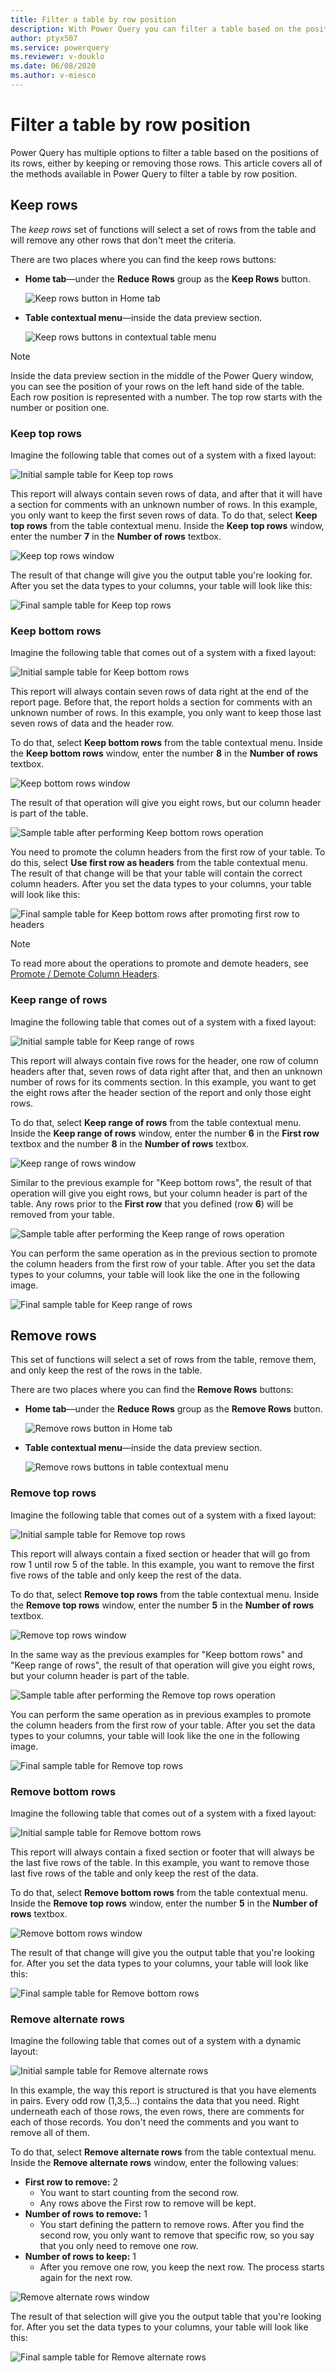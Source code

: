 ```yaml
---
title: Filter a table by row position
description: With Power Query you can filter a table based on the positions of its rows, either by keeping or removing those rows. This article covers all of the methods available in Power Query to filter a table by row position.
author: ptyx507
ms.service: powerquery
ms.reviewer: v-douklo
ms.date: 06/08/2020
ms.author: v-miesco
---
```


# Filter a table by row position

Power Query has multiple options to filter a table based on the positions of its rows, either by keeping or removing those rows. This article covers all of the methods available in Power Query to filter a table by row position.

## Keep rows

The *keep rows* set of functions will select a set of rows from the table and will remove any other rows that don't meet the criteria.

There are two places where you can find the keep rows buttons:

- **Home tab**&mdash;under the **Reduce Rows** group as the **Keep Rows** button.

   ![Keep rows button in Home tab](images/me-filter-row-position-keep-rows-home-tab.png)

- **Table contextual menu**&mdash;inside the data preview section. 

   ![Keep rows buttons in contextual table menu](images/me-filter-row-position-keep-rows-contextual-menu.png)
   
>[!Note]
>Inside the data preview section in the middle of the Power Query window, you can see the position of your rows on the left hand side of the table. Each row position is represented with a number. The top row starts with the number or position one.   

### Keep top rows

Imagine the following table that comes out of a system with a fixed layout:

![Initial sample table for Keep top rows](images/me-filter-row-position-keep-top-rows-start.png)

This report will always contain seven rows of data, and after that it will have a section for comments with an unknown number of rows. In this example, you only want to keep the first seven rows of data. To do that, select **Keep top rows** from the table contextual menu. Inside the **Keep top rows** window, enter the number **7** in the **Number of rows** textbox.

![Keep top rows window](images/me-filter-row-position-keep-top-rows-window.png)


The result of that change will give you the output table you're looking for. After you set the data types to your columns, your table will look like this:

![Final sample table for Keep top rows](images/me-filter-row-position-keep-rows-final.png)

### Keep bottom rows

Imagine the following table that comes out of a system with a fixed layout:

![Initial sample table for Keep bottom rows](images/me-filter-row-position-keep-bottom-rows-start.png)

This report will always contain seven rows of data right at the end of the report page. Before that, the report holds a section for comments with an unknown number of rows. In this example, you only want to keep those last seven rows of data and the header row. 

To do that, select **Keep bottom rows** from the table contextual menu. Inside the **Keep bottom rows** window, enter the number **8** in the **Number of rows** textbox.

![Keep bottom rows window](images/me-filter-row-position-keep-bottom-rows-window.png)

The result of that operation will give you eight rows, but our column header is part of the table. 

![Sample table after performing Keep bottom rows operation](images/me-filter-row-position-keep-bottom-rows-non-promoted-headers.png)

You need to promote the column headers from the first row of your table. To do this, select **Use first row as headers** from the table contextual menu. The result of that change will be that your table will contain the correct column headers. After you set the data types to your columns, your table will look like this:

![Final sample table for Keep bottom rows after promoting first row to headers](images/me-filter-row-position-keep-rows-final.png)

> [!Note]
> To read more about the operations to promote and demote headers, see [Promote / Demote Column Headers](table-promote-demote-headers.md).

### Keep range of rows

Imagine the following table that comes out of a system with a fixed layout:

![Initial sample table for Keep range of rows](images/me-filter-row-position-keep-range-rows-start.png)

This report will always contain five rows for the header, one row of column headers after that, seven rows of data right after that, and then an unknown number of rows for its comments section. In this example, you want to get the eight rows after the header section of the report and only those eight rows. 

To do that, select **Keep range of rows** from the table contextual menu. Inside the **Keep range of rows** window, enter the number **6** in the **First row** textbox and the number **8** in the **Number of rows** textbox.

![Keep range of rows window](images/me-filter-row-position-keep-range-rows-window.png)

Similar to the previous example for "Keep bottom rows", the result of that operation will give you eight rows, but your column header is part of the table. Any rows prior to the **First row** that you defined (row **6**) will be removed from your table.

![Sample table after performing the Keep range of rows operation](images/me-filter-row-position-keep-bottom-rows-non-promoted-headers.png)

You can perform the same operation as in the previous section to promote the column headers from the first row of your table. After you set the data types to your columns, your table will look like the one in the following image.

![Final sample table for Keep range of rows](images/me-filter-row-position-keep-rows-final.png)

## Remove rows

This set of functions will select a set of rows from the table, remove them, and only keep the rest of the rows in the table. 

There are two places where you can find the **Remove Rows** buttons:

- **Home tab**&mdash;under the **Reduce Rows** group as the **Remove Rows** button.

   ![Remove rows button in Home tab](images/me-filter-row-position-remove-rows-home-tab.png)

- **Table contextual menu**&mdash;inside the data preview section. 

   ![Remove rows buttons in table contextual menu](images/me-filter-row-position-remove-rows-contextual-menu.png)

### Remove top rows

Imagine the following table that comes out of a system with a fixed layout:

![Initial sample table for Remove top rows](images/me-filter-row-position-remove-top-rows-start.png)

This report will always contain a fixed section or header that will go from row 1 until row 5 of the table. In this example, you want to remove the first five rows of the table and only keep the rest of the data.

To do that, select **Remove top rows** from the table contextual menu. Inside the **Remove top rows** window, enter the number **5** in the **Number of rows** textbox.

![Remove top rows window](images/me-filter-row-position-remove-top-rows-window.png)

In the same way as the previous examples for "Keep bottom rows" and "Keep range of rows", the result of that operation will give you eight rows, but your column header is part of the table.

![Sample table after performing the Remove top rows operation](images/me-filter-row-position-keep-bottom-rows-non-promoted-headers.png)

You can perform the same operation as in previous examples to promote the column headers from the first row of your table. After you set the data types to your columns, your table will look like the one in the following image.

![Final sample table for Remove top rows](images/me-filter-row-position-keep-rows-final.png)

### Remove bottom rows

Imagine the following table that comes out of a system with a fixed layout:

![Initial sample table for Remove bottom rows](images/me-filter-row-position-remove-bottom-rows-start.png)

This report will always contain a fixed section or footer that will always be the last five rows of the table. In this example, you want to remove those last five rows of the table and only keep the rest of the data.

To do that, select **Remove bottom rows** from the table contextual menu. Inside the **Remove top rows** window, enter the number **5** in the **Number of rows** textbox.

![Remove bottom rows window](images/me-filter-row-position-remove-bottom-rows-window.png)

The result of that change will give you the output table that you're looking for. After you set the data types to your columns, your table will look like this:

![Final sample table for Remove bottom rows](images/me-filter-row-position-keep-rows-final.png)

### Remove alternate rows

Imagine the following table that comes out of a system with a dynamic layout:

![Initial sample table for Remove alternate rows](images/me-filter-row-position-remove-alternate-rows-start.png)

In this example, the way this report is structured is that you have elements in pairs. Every odd row (1,3,5...) contains the data that you need. Right underneath each of those rows, the even rows, there are comments for each of those records. You don't need the comments and you want to remove all of them.

To do that, select **Remove alternate rows** from the table contextual menu. Inside the **Remove alternate rows** window, enter the following values:

* **First row to remove:** 2
  * You want to start counting from the second row.
  * Any rows above the First row to remove will be kept.
* **Number of rows to remove:** 1
  * You start defining the pattern to remove rows. After you find the second row, you only want to remove that specific row, so you say that you only need to remove one row.
* **Number of rows to keep:** 1
  * After you remove one row, you keep the next row. The process starts again for the next row.
 
![Remove alternate rows window](images/me-filter-row-position-remove-alternate-rows-window.png)

The result of that selection will give you the output table that you're looking for. After you set the data types to your columns, your table will look like this:

![Final sample table for Remove alternate rows](images/me-filter-row-position-keep-rows-final.png)
